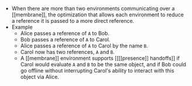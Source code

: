 - When there are more than two environments communicating over a [[membrane]], the optimization that allows each environment to reduce a reference it is passed to a more direct reference.
- Example
    - Alice passes a reference of `A` to Bob.
    - Bob passes a reference of `A` to Carol.
    - Alice passes a reference of `A` to Carol by the name `B`.
    - Carol now has two references, `A` and `B`.
    - A [[membrane]] environment supports [[[[presence]] handoffs]] if Carol would evaluate `A` and `B` to be the same object, and if Bob could go offline without interrupting Carol's ability to interact with this object via Alice.
